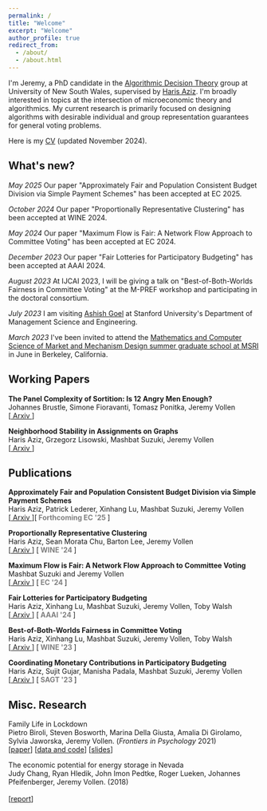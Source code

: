 ```yaml
---
permalink: /
title: "Welcome"
excerpt: "Welcome"
author_profile: true
redirect_from: 
  - /about/
  - /about.html
---
```


  I'm Jeremy, a PhD candidate in the [Algorithmic Decision Theory](https://www.cse.unsw.edu.au/~adt/) group at University of New South Wales, supervised by [Haris Aziz](https://sites.google.com/site/harisaziz/). I'm broadly interested in topics at the intersection of microeconomic theory and algorithmics. My current research is primarily focused on designing algorithms with desirable individual and group representation guarantees for general voting problems. <br/>

  Here is my [CV](https://j-vollen.github.io/files/CV_JeremyVollen.pdf) (updated November 2024).
  

## **What's new?** 
  *May 2025* Our paper "Approximately Fair and Population Consistent Budget Division via Simple Payment Schemes" has been accepted at EC 2025.

  *October 2024* Our paper "Proportionally Representative Clustering" has been accepted at WINE 2024.

  *May 2024* Our paper "Maximum Flow is Fair: A Network Flow Approach to Committee Voting" has been accepted at EC 2024.

  *December 2023* Our paper "Fair Lotteries for Participatory Budgeting" has been accepted at AAAI 2024.

  *August 2023* At IJCAI 2023, I will be giving a talk on "Best-of-Both-Worlds Fairness in Committee Voting" at the M-PREF workshop and participating in the doctoral consortium. <br/>

 *July 2023* I am visiting [Ashish Goel](https://web.stanford.edu/~ashishg) at Stanford University's Department of Management Science and Engineering. <br/>
 
 *March 2023* I've been invited to attend the [Mathematics and Computer Science of Market and Mechanism Design summer graduate school at MSRI](https://www.msri.org/summer_schools/1016) in June in Berkeley, California. 

##  **Working Papers**

 **The Panel Complexity of Sortition: Is 12 Angry Men Enough?** <br/>
  Johannes Brustle, Simone Fioravanti, Tomasz Ponitka, Jeremy Vollen <br/>
  \[[ Arxiv ](https://www.arxiv.org/abs/2504.20508) \] <br/>

 **Neighborhood Stability in Assignments on Graphs** <br/>
  Haris Aziz, Grzegorz Lisowski, Mashbat Suzuki, Jeremy Vollen <br/>
  \[[ Arxiv ](https://arxiv.org/abs/2407.05240) \] <br/>

##  **Publications**
   **Approximately Fair and Population Consistent Budget Division via Simple Payment Schemes** <br/>
  Haris Aziz, Patrick Lederer, Xinhang Lu, Mashbat Suzuki, Jeremy Vollen <br/>
  \[[ Arxiv ](https://arxiv.org/abs/2412.02435) \]\[**<font color='gray'> Forthcoming EC '25 </font>** \] <br/>

  **Proportionally Representative Clustering** <br/>
  Haris Aziz, Sean Morata Chu, Barton Lee, Jeremy Vollen <br/>
  \[[ Arxiv ](https://arxiv.org/abs/2304.13917)\] \[**<font color='gray'> WINE '24 </font>** \] <br/>

 **Maximum Flow is Fair: A Network Flow Approach to Committee Voting** <br/>
  Mashbat Suzuki and Jeremy Vollen <br/>
  \[[ Arxiv ](https://arxiv.org/abs/2406.14907) \] \[**<font color='gray'> EC '24 </font>** \] <br/>

 **Fair Lotteries for Participatory Budgeting** <br/>
  Haris Aziz, Xinhang Lu, Mashbat Suzuki, Jeremy Vollen, Toby Walsh <br/>
  \[[ Arxiv ](https://arxiv.org/abs/2404.05198) \] \[**<font color='gray'> AAAI '24 </font>** \] <br/>

 **Best-of-Both-Worlds Fairness in Committee Voting** <br/>
  Haris Aziz, Xinhang Lu, Mashbat Suzuki, Jeremy Vollen, Toby Walsh <br/>
  \[[ Arxiv ](https://arxiv.org/abs/2303.03642)\] \[**<font color='gray'> WINE '23 </font>** \] <br/>

 **Coordinating Monetary Contributions in Participatory Budgeting** <br/>
  Haris Aziz, Sujit Gujar, Manisha Padala, Mashbat Suzuki, Jeremy Vollen <br/>
  \[[ Arxiv ](https://arxiv.org/abs/2206.05966)\] \[**<font color='gray'> SAGT '23 </font>** \] <br/>

##  **Misc. Research**
 Family Life in Lockdown <br/>
  Pietro Biroli, Steven Bosworth, Marina Della Giusta, Amalia Di Girolamo, Sylvia Jaworska, Jeremy Vollen. (*Frontiers in Psychology* 2021) <br/>
  \[[paper](https://www.ncbi.nlm.nih.gov/pmc/articles/PMC8371690/)\] \[[data and code](https://osf.io/upq5g/)\] \[[slides](https://www.dropbox.com/s/7efep219nnxoh2u/LifeLockdown_IZA-Jacobs-pres.pdf?dl=0)\] <br/>

 The economic potential for energy storage in Nevada <br/>
  Judy Chang, Ryan Hledik, John Imon Pedtke, Roger Lueken, Johannes Pfeifenberger, Jeremy Vollen. (2018) <br/>  
  \[[report](https://www.brattle.com/wp-content/uploads/2021/05/14618_economic_potential_for_storage_in_nevada_-_final.pdf)\] <br/>